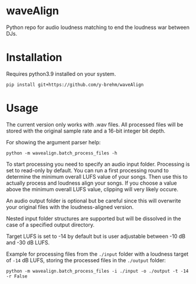 # waveAlign
Python repo for audio loudness matching to end the loudness war between DJs.

# Installation
Requires python3.9 installed on your system.

```
pip install git+https://github.com/y-brehm/waveAlign
```

# Usage

The current version only works with .wav files. All processed files will be stored with the original sample rate and a 16-bit integer bit depth.

For showing the argument parser help:
````
python -m wavealign.batch_process_files -h
````

To start processing you need to specify an audio input folder. Processing is set to read-only by default. You can run a first processing round
to determine the minimum overall LUFS value of your songs. Then use this to actually process and loudness align your songs. 
If you choose a value above the minimum overall LUFS value, clipping will very likely occure. 

An audio output folder is optional but be careful since this will overwrite your original files with the loudness-aligned version.

Nested input folder structures are supported but will be dissolved in the case of a specified output directory.

Target LUFS is set to -14 by default but is user adjustable between -10 dB and -30 dB LUFS.

Example for processing files from the `./input` folder with a loudness target of `-14` dB LUFS, storing the processed files in the `./output` folder:

````
python -m wavealign.batch_process_files -i ./input -o ./output -t -14 -r False
````
